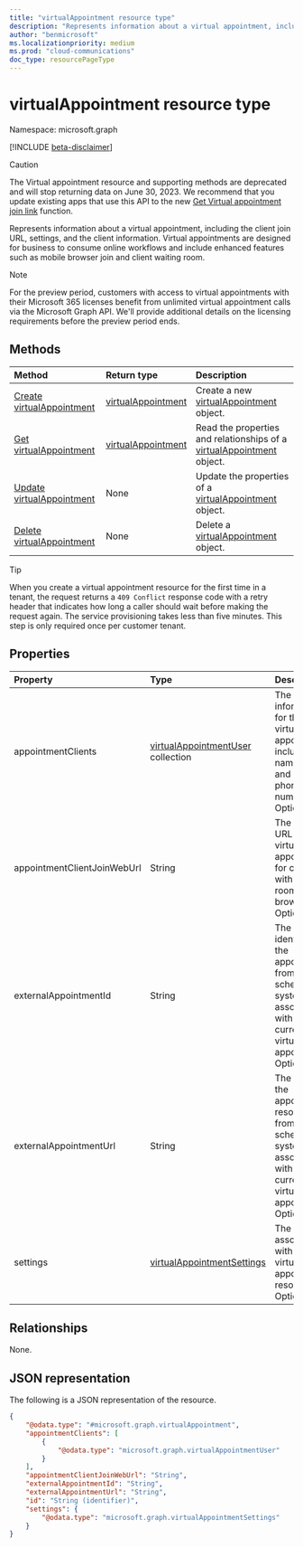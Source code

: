 ```yaml
---
title: "virtualAppointment resource type"
description: "Represents information about a virtual appointment, including the client join URL, settings, and the client information."
author: "benmicrosoft"
ms.localizationpriority: medium
ms.prod: "cloud-communications"
doc_type: resourcePageType
---
```


# virtualAppointment resource type

Namespace: microsoft.graph

[!INCLUDE [beta-disclaimer](../../includes/beta-disclaimer.md)]

> [!CAUTION] 
  > The Virtual appointment resource and supporting methods are deprecated and will stop returning data on June 30, 2023. We recommend that you update existing apps that use this API to the new [Get Virtual appointment join link](../api/virtualappointment-getvirtualappointmentjoinweburl.md) function.

Represents information about a virtual appointment, including the client join URL, settings, and the client information. Virtual appointments are designed for business to consume online workflows and include enhanced features such as mobile browser join and client waiting room.

> [!NOTE]
> For the preview period, customers with access to virtual appointments with their Microsoft 365 licenses benefit from unlimited virtual appointment calls via the Microsoft Graph API. We'll provide additional details on the licensing requirements before the preview period ends.

## Methods
|Method|Return type|Description|
|:---|:---|:---|
|[Create virtualAppointment](../api/virtualappointment-put.md)|[virtualAppointment](../resources/virtualappointment.md)|Create a new [virtualAppointment](../resources/virtualappointment.md) object.|
|[Get virtualAppointment](../api/virtualappointment-get.md)|[virtualAppointment](../resources/virtualappointment.md)|Read the properties and relationships of a [virtualAppointment](../resources/virtualappointment.md) object.|
|[Update virtualAppointment](../api/virtualappointment-update.md)|None|Update the properties of a [virtualAppointment](../resources/virtualappointment.md) object.|
|[Delete virtualAppointment](../api/virtualappointment-delete.md)|None|Delete a [virtualAppointment](../resources/virtualappointment.md) object.|

> [!TIP]
>
> When you create a virtual appointment resource for the first time in a tenant, the request returns a `409 Conflict` response code with a retry header that indicates how long a caller should wait before making the request again. The service provisioning takes less than five minutes. This step is only required once per customer tenant.

## Properties
|Property|Type|Description|
|:---|:---|:---|
|appointmentClients|[virtualAppointmentUser](../resources/virtualappointmentuser.md) collection|The client information for the virtual appointment, including name, email, and SMS phone number. Optional.|
|appointmentClientJoinWebUrl|String|The join web URL of the virtual appointment for clients with waiting room and browser join. Optional.|
|externalAppointmentId|String|The identifier of the appointment from the scheduling system, associated with the current virtual appointment. Optional.|
|externalAppointmentUrl|String|The URL of the appointment resource from the scheduling system, associated with the current virtual appointment. Optional.|
|settings|[virtualAppointmentSettings](../resources/virtualappointmentsettings.md)|The settings associated with the virtual appointment resource. Optional.|

## Relationships
None.

## JSON representation
The following is a JSON representation of the resource.
<!-- {
  "blockType": "resource",
  "keyProperty": "id",
  "@odata.type": "microsoft.graph.virtualAppointment",
  "openType": false
}
-->
``` json
{
    "@odata.type": "#microsoft.graph.virtualAppointment",
    "appointmentClients": [
        {
            "@odata.type": "microsoft.graph.virtualAppointmentUser"
        }
    ],
    "appointmentClientJoinWebUrl": "String",
    "externalAppointmentId": "String",
    "externalAppointmentUrl": "String",
    "id": "String (identifier)",
    "settings": {
        "@odata.type": "microsoft.graph.virtualAppointmentSettings"
    }
}
```

